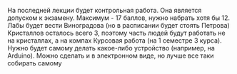 На последней лекции будет контрольная работа. 
Она является допуском к экзамену.
Максимум - 17 баллов, нужно набрать хотя бы 12.
Лабы будет вести Виноградова (но в расписании будет стоять Петрова)
Кристаллов осталось всего 3, поэтому часть людей будут работать не на кристаллах, а на компах
Курсовая работа (на 1 семестре 3 курса). Нужно будет самому делать какое-либо устройство (например, на Arduino). Можно сделать и в электронном виде, но лучше все таки собирать самому